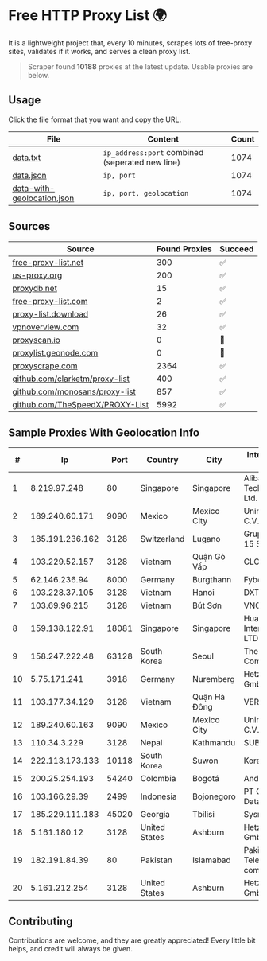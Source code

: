
# Free HTTP Proxy List 🌍

It is a lightweight project that, every 10 minutes, scrapes lots of free-proxy sites, validates if it works, and serves a clean proxy list.


> Scraper found **10188** proxies at the latest update. Usable proxies are below.

## Usage

Click the file format that you want and copy the URL.


|File|Content|Count|
|----|-------|-----|
|[data.txt](https://raw.githubusercontent.com/themiralay/Proxy-List-World/master/data.txt)|`ip_address:port` combined (seperated new line)|1074|
|[data.json](https://raw.githubusercontent.com/themiralay/Proxy-List-World/master/data.json)|`ip, port`|1074|
|[data-with-geolocation.json](https://raw.githubusercontent.com/themiralay/Proxy-List-World/master/data-with-geolocation.json)|`ip, port, geolocation`|1074|

## Sources

|Source|Found Proxies|Succeed|
|------|-------------|-------|
|[free-proxy-list.net](https://free-proxy-list.net)|300|✅|
|[us-proxy.org](https://www.us-proxy.org)|200|✅|
|[proxydb.net](http://proxydb.net)|15|✅|
|[free-proxy-list.com](https://free-proxy-list.com/?page=&port=&type%5B%5D=http&type%5B%5D=https&up_time=0&search=Search)|2|✅|
|[proxy-list.download](https://www.proxy-list.download/HTTP)|26|✅|
|[vpnoverview.com](https://vpnoverview.com/privacy/anonymous-browsing/free-proxy-servers)|32|✅|
|[proxyscan.io](https://www.proxyscan.io)|0|🚫|
|[proxylist.geonode.com](https://proxylist.geonode.com/api/proxy-list?limit=300&page=1&sort_by=lastChecked&sort_type=desc&protocols=http,https)|0|🚫|
|[proxyscrape.com](https://api.proxyscrape.com/v2/?request=displayproxies&protocol=http&timeout=10000&country=all&ssl=all&anonymity=all)|2364|✅|
|[github.com/clarketm/proxy-list](https://raw.githubusercontent.com/clarketm/proxy-list/master/proxy-list-raw.txt)|400|✅|
|[github.com/monosans/proxy-list](https://raw.githubusercontent.com/monosans/proxy-list/main/proxies/http.txt)|857|✅|
|[github.com/TheSpeedX/PROXY-List](https://raw.githubusercontent.com/TheSpeedX/PROXY-List/master/http.txt)|5992|✅|


## Sample Proxies With Geolocation Info

|#|Ip|Port|Country|City|Internet Service Provider|
|-|--|----|-------|----|-------------------------|
|1|8.219.97.248|80|Singapore|Singapore|Alibaba (US) Technology Co., Ltd.|
|2|189.240.60.171|9090|Mexico|Mexico City|Uninet S.A. de C.V.|
|3|185.191.236.162|3128|Switzerland|Lugano|Grupo Panaglobal 15 S.A|
|4|103.229.52.157|3128|Vietnam|Quận Gò Vấp|CLOVIET|
|5|62.146.236.94|8000|Germany|Burgthann|Fybe Singapore|
|6|103.228.37.105|3128|Vietnam|Hanoi|DXT|
|7|103.69.96.215|3128|Vietnam|Bút Sơn|VNCLOUD|
|8|159.138.122.91|18081|Singapore|Singapore|Huawei International Pte. LTD|
|9|158.247.222.48|63128|South Korea|Seoul|The Constant Company, LLC|
|10|5.75.171.241|3918|Germany|Nuremberg|Hetzner Online GmbH|
|11|103.177.34.129|3128|Vietnam|Quận Hà Đông|VERMOS|
|12|189.240.60.163|9090|Mexico|Mexico City|Uninet S.A. de C.V.|
|13|110.34.3.229|3128|Nepal|Kathmandu|SUBISU C7|
|14|222.113.173.133|10118|South Korea|Suwon|Korea Telecom|
|15|200.25.254.193|54240|Colombia|Bogotá|Andinet ON Line|
|16|103.166.29.39|2499|Indonesia|Bojonegoro|PT Global Media Data Prima|
|17|185.229.111.183|45020|Georgia|Tbilisi|Sysnet LLC|
|18|5.161.180.12|3128|United States|Ashburn|Hetzner Online GmbH|
|19|182.191.84.39|80|Pakistan|Islamabad|Pakistan Telecommuication company limited|
|20|5.161.212.254|3128|United States|Ashburn|Hetzner Online GmbH|



## Contributing

Contributions are welcome, and they are greatly appreciated! Every
little bit helps, and credit will always be given.

